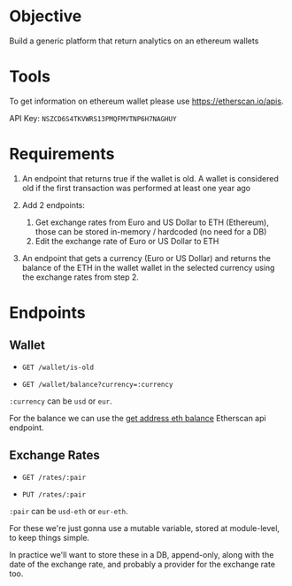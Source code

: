 # Objective

Build a generic platform that return analytics on an ethereum wallets

# Tools

To get information on ethereum wallet please use https://etherscan.io/apis.

API Key: `NSZCD6S4TKVWRS13PMQFMVTNP6H7NAGHUY`

# Requirements

1. An endpoint that returns true if the wallet is old.
A wallet is considered old if the first transaction was performed at least one year ago

1. Add 2 endpoints:
   1. Get exchange rates from Euro and US Dollar to ETH (Ethereum), those can be
stored in-memory / hardcoded (no need for a DB)
   1. Edit the exchange rate of Euro or US Dollar to ETH

1. An endpoint that gets a currency (Euro or US Dollar) and returns the balance of the ETH
in the wallet wallet in the selected currency using the exchange rates from step 2.

# Endpoints

## Wallet

- `GET /wallet/is-old`

- `GET /wallet/balance?currency=:currency`

`:currency` can be `usd` or `eur`.

For the balance we can use the [get address eth balance](https://api.etherscan.io/api?module=account&action=balance&address=0xde0b295669a9fd93d5f28d9ec85e40f4cb697bae&tag=latest&apikey=YourApiKeyToken) Etherscan api endpoint.

## Exchange Rates 

- `GET /rates/:pair`

- `PUT /rates/:pair`

`:pair` can be `usd-eth` or `eur-eth`.

For these we're just gonna use a mutable variable, stored at module-level, to keep things simple.

In practice we'll want to store these in a DB, append-only, along with the date of the exchange rate, and probably a provider for the exchange rate too.
